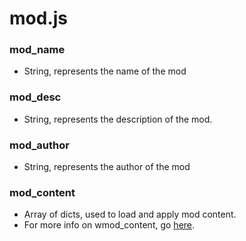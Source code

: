 # mod.js

### mod_name

- String, represents the name of the mod

### mod_desc

- String, represents the description of the mod.

### mod_author

- String, represents the author of the mod

### mod_content

- Array of dicts, used to load and apply mod content.
- For more info on wmod_content, go [here](mod-content.md).
